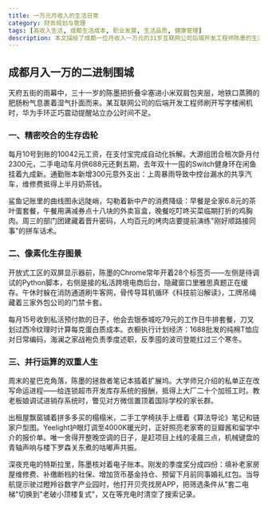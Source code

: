 ```yaml
---
title: 一万元月收入的生活日常
category: 财务规划与管理
tags: [高收入生活, 成都生活成本, 职业发展, 生活品质, 健康管理]
description: 本文描绘了成都一位月收入一万元的31岁互联网公司后端开发工程师陈墨的生活状态。面对生活成本与职场压力，陈墨通过细致规划和管理个人财务，在住房、通勤、饮食等方面精打细算，努力维持生活品质。文章展示了他在忙碌的工作之余，如何寻找工作与生活的平衡，并为未来做准备，反映了大城市中青年职场人的真实生活挑战与应对策略。无论是处理日常工作还是探索副业机会，陈墨都在为提升自己的生活质量而不懈努力。
---
```

## 成都月入一万的二进制围城
 
 天府五街的雨幕中，三十一岁的陈墨把折叠伞塞进小米双肩包夹层，地铁口蒸腾的肥肠粉气息裹着湿气扑面而来。某互联网公司的后端开发工程师刷开写字楼闸机时，华为手环正巧震动提醒站立办公时间不足。
 
### 一、精密咬合的生存齿轮
 每月10号到账的10042元工资，在支付宝完成自动化拆解。大源组团合租次卧月付2300元，二手电动车月供688元还剩五期，去年双十一囤的Switch健身环在闲鱼挂着九成新。通勤账本新增300元意外支出：上周暴雨导致中控台漏水的共享汽车，维修费抵得上半月奶茶钱。
 
 鲨鱼记账里的曲线图永远陡峭，勾勒着新中产的消费降级：早餐是全家6.8元的茶叶蛋套餐，午餐用满减券点十八块的外卖盲盒，晚餐吃叮咚买菜临期打折的鸡胸肉。周三的部门团建藏着晋升密码，人均百元的烤肉店要提前演练"刚好顺路接同事"的拼车话术。
 
### 二、像素化生存图景
 开放式工区的双屏显示器前，陈墨的Chrome常年开着28个标签页——左侧是待调试的Python脚本，右侧是接的私活跨境电商后台，隐藏窗口里雅思真题正在缓存。午休时躲在消防通道刷牛客网，骨传导耳机循环《科技前沿解读》，工牌吊绳藏着三家外包公司的门禁卡套。
 
 每月15号收到私活预付款的日子，他会去银泰城吃79元的工作日牛排套餐，刀叉划过西冷纹理时计算每克蛋白质成本。衣橱执行计划经济：1688批发的纯棉T恤应对日常编码，海澜之家战袍负责季度述职，反季囤的波司登能扛过三个寒冬。
 
### 三、并行运算的双重人生
 周末的星巴克角落，陈墨的拯救者笔记本插着扩展坞。大学师兄介绍的私单正在改写命运进程——给连锁超市开发库存系统的报酬，抵得上大厂二十个加班工时。教老板娘调试进销存系统时，瞥见对方微信置顶着国际学校的家长群。
 
 出租屋飘窗铺着拼多多买的榻榻米，二手工学椅扶手上缠着《算法导论》笔记和链家户型图。Yeelight护眼灯调至4000K暖光时，正好照亮老家寄的豆瓣酱和留学中介的报价单。唯一舍得开整晚空调的日子，是赶项目上线的凌晨三点，机械键盘的青轴声响与楼下罗森关东煮的咕嘟声共振。
 
 深夜充电的特斯拉里，陈墨核对着电子账本。刚发的季度奖分成四份：填补老家房屋维修费、补缴断档的社保、增加货币基金持仓、预留下月前同事婚礼红包。当导航提示驶过瞪羚谷数字产业园时，他打开贝壳找房APP，把筛选条件从"套二电梯"切换到"老破小顶楼复式"，又在等充电时清空了搜索记录。